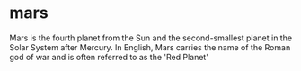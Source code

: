 # mars

Mars is the fourth planet from the Sun and the second-smallest planet in the Solar System after Mercury. In English, Mars carries the name of the Roman god of war and is often referred to as the 'Red Planet'
